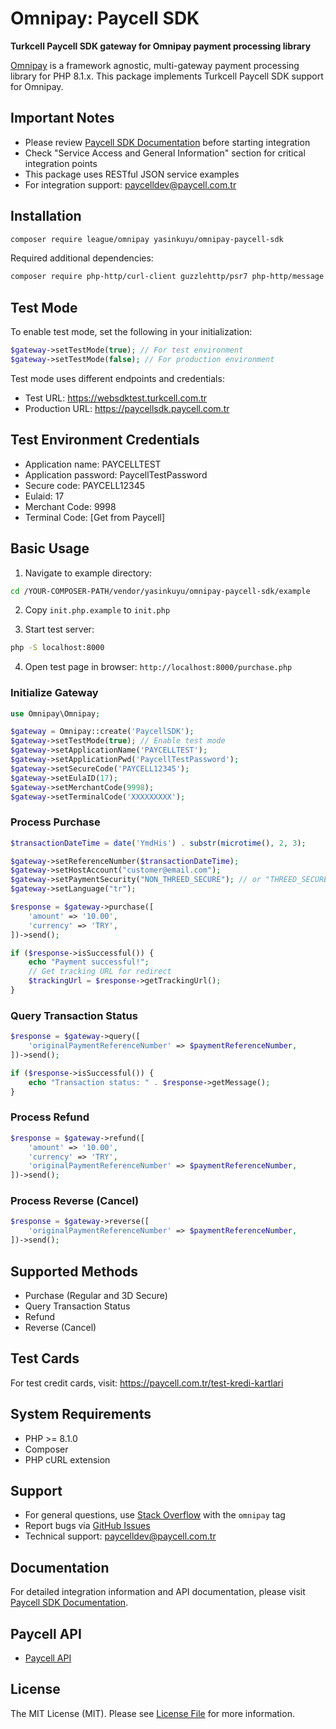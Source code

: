 # Omnipay: Paycell SDK

**Turkcell Paycell SDK gateway for Omnipay payment processing library**

[Omnipay](https://github.com/thephpleague/omnipay) is a framework agnostic, multi-gateway payment processing library for PHP 8.1.x. This package implements Turkcell Paycell SDK support for Omnipay.

## Important Notes

- Please review [Paycell SDK Documentation](https://paycell.com.tr/paycell-sdk) before starting integration
- Check "Service Access and General Information" section for critical integration points
- This package uses RESTful JSON service examples
- For integration support: paycelldev@paycell.com.tr

## Installation

```bash
composer require league/omnipay yasinkuyu/omnipay-paycell-sdk
```

Required additional dependencies:

```bash
composer require php-http/curl-client guzzlehttp/psr7 php-http/message
```

## Test Mode

To enable test mode, set the following in your initialization:

```php
$gateway->setTestMode(true); // For test environment
$gateway->setTestMode(false); // For production environment
```

Test mode uses different endpoints and credentials:

- Test URL: https://websdktest.turkcell.com.tr
- Production URL: https://paycellsdk.paycell.com.tr

## Test Environment Credentials

- Application name: PAYCELLTEST
- Application password: PaycellTestPassword
- Secure code: PAYCELL12345
- Eulaid: 17
- Merchant Code: 9998
- Terminal Code: [Get from Paycell]

## Basic Usage

1. Navigate to example directory:

```bash
cd /YOUR-COMPOSER-PATH/vendor/yasinkuyu/omnipay-paycell-sdk/example
```

2. Copy `init.php.example` to `init.php`

3. Start test server:

```bash
php -S localhost:8000
```

4. Open test page in browser: `http://localhost:8000/purchase.php`

### Initialize Gateway

```php
use Omnipay\Omnipay;

$gateway = Omnipay::create('PaycellSDK');
$gateway->setTestMode(true); // Enable test mode
$gateway->setApplicationName('PAYCELLTEST');
$gateway->setApplicationPwd('PaycellTestPassword');
$gateway->setSecureCode('PAYCELL12345');
$gateway->setEulaID(17);
$gateway->setMerchantCode(9998);
$gateway->setTerminalCode('XXXXXXXXX');
```

### Process Purchase

```php
$transactionDateTime = date('YmdHis') . substr(microtime(), 2, 3);

$gateway->setReferenceNumber($transactionDateTime);
$gateway->setHostAccount("customer@email.com");
$gateway->setPaymentSecurity("NON_THREED_SECURE"); // or "THREED_SECURE"
$gateway->setLanguage("tr");

$response = $gateway->purchase([
    'amount' => '10.00',
    'currency' => 'TRY',
])->send();

if ($response->isSuccessful()) {
    echo "Payment successful!";
    // Get tracking URL for redirect
    $trackingUrl = $response->getTrackingUrl();
}
```

### Query Transaction Status

```php
$response = $gateway->query([
    'originalPaymentReferenceNumber' => $paymentReferenceNumber,
])->send();

if ($response->isSuccessful()) {
    echo "Transaction status: " . $response->getMessage();
}
```

### Process Refund

```php
$response = $gateway->refund([
    'amount' => '10.00',
    'currency' => 'TRY',
    'originalPaymentReferenceNumber' => $paymentReferenceNumber,
])->send();
```

### Process Reverse (Cancel)

```php
$response = $gateway->reverse([
    'originalPaymentReferenceNumber' => $paymentReferenceNumber,
])->send();
```

## Supported Methods

- Purchase (Regular and 3D Secure)
- Query Transaction Status
- Refund
- Reverse (Cancel)

## Test Cards

For test credit cards, visit: https://paycell.com.tr/test-kredi-kartlari

## System Requirements

- PHP >= 8.1.0
- Composer
- PHP cURL extension

## Support

- For general questions, use [Stack Overflow](http://stackoverflow.com/questions/tagged/omnipay) with the `omnipay` tag
- Report bugs via [GitHub Issues](https://github.com/yasinkuyu/omnipay-paycell-sdk/issues)
- Technical support: paycelldev@paycell.com.tr

## Documentation

For detailed integration information and API documentation, please visit [Paycell SDK Documentation](https://paycell.com.tr/paycell-sdk).

## Paycell API

- [Paycell API](https://github.com/yasinkuyu/omnipay-paycell)

## License

The MIT License (MIT). Please see [License File](LICENSE) for more information.
